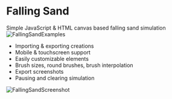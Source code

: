 # Falling Sand
Simple JavaScript & HTML canvas based falling sand simulation
![FallingSandExamples](https://user-images.githubusercontent.com/31242537/212212856-fc8f9e7c-8e2d-47a3-be5e-3d2e4b6fbc0e.gif)
* Importing & exporting creations
* Mobile & touchscreen support
* Easily customizable elements
* Brush sizes, round brushes, brush interpolation
* Export screenshots
* Pausing and clearing simulation

![FallingSandScreenshot](https://user-images.githubusercontent.com/31242537/212212996-d09284f8-97a5-4f99-94a9-42f7c232f969.png)
